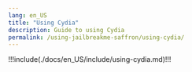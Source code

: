 ```yaml
---
lang: en_US
title: "Using Cydia"
description: Guide to using Cydia
permalink: /using-jailbreakme-saffron/using-cydia/
---
```


!!!include(./docs/en_US/include/using-cydia.md)!!!